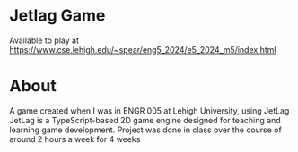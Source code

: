 # Jetlag Game
Available to play at https://www.cse.lehigh.edu/~spear/eng5_2024/e5_2024_m5/index.html 

# About
A game created when I was in ENGR 005 at Lehigh University, using JetLag
JetLag is a TypeScript-based 2D game engine designed for teaching and learning game development.
Project was done in class over the course of around 2 hours a week for 4 weeks

